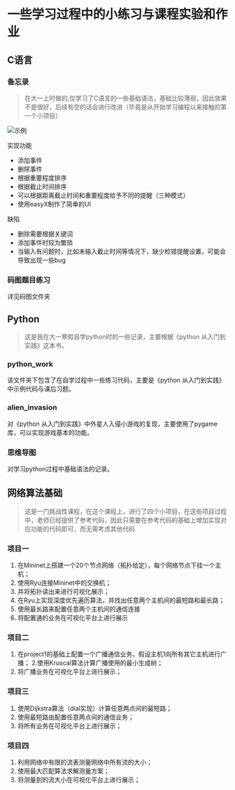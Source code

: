 # 一些学习过程中的小练习与课程实验和作业
## C语言
### 备忘录
> 在大一上时做的,仅学习了C语言的一些基础语法，基础比较薄弱，因此效果不是很好，后续有空的话会进行改进（毕竟是从开始学习编程以来接触的第一个小项目）

![示例](https://github.com/jianyezeng/some-practice-and-small-course-labs-or-assignments/assets/121743612/496e2103-6b6c-488a-aa60-b7b4ff9e754b)

实现功能
- 添加事件
- 删除事件
- 根据重要程度排序
- 根据截止时间排序
- 可以根据距离截止时间和重要程度给予不同的提醒（三种模式）
- 使用easyX制作了简单的UI

缺陷
- 删除需要根据关键词
- 添加事件时较为繁琐
- 当输入有问题时，比如未输入截止时间等情况下，缺少检错提醒设置，可能会导致出现一些bug
### 码图题目练习
详见码图文件夹
## Python
> 这是我在大一寒假自学python时的一些记录，主要根据《python 从入门到实践》这本书。
### python_work
该文件夹下包含了在自学过程中一些练习代码，主要是《python 从入门到实践》中示例代码与课后习题。
### alien_invasion
对《python 从入门到实践》中外星人入侵小游戏的复现，主要使用了pygame库，可以实现游戏基本的功能。
### 思维导图
对学习python过程中基础语法的记录。
## 网络算法基础
> 这是一门挑战性课程，在这个课程上，进行了四个小项目，在这些项目过程中，老师已经提供了参考代码，因此只需要在参考代码的基础上增加实现对应功能的代码即可，而无需考虑其他代码
### 项目一
1. 在Mininet上搭建一个20个节点网络（拓扑给定），每个网络节点下挂一个主机；
2. 使用Ryu连接Mininet中的交换机；
3. 并将拓扑读出来进行可视化展示；
4. 在Ryu上实现深度优先遍历算法，并找出任意两个主机间的最短路和最长路；
5. 使用最长路来配置任意两个主机间的通信连接
6. 将配置通的业务在可视化平台上进行展示 
### 项目二
1. 在project1的基础上配置一个广播通信业务，假设主机1向所有其它主机进行广播；
2.使用Kruscal算法计算广播使用的最小生成树；
3.  将广播业务在可视化平台上进行展示；
### 项目三
1. 使用Dijkstra算法（dial实现）计算任意两点间的最短路；
2. 使用最短路由配置任意两点间的通信业务；
3. 将所有业务在可视化平台上进行展示；
### 项目四
1. 利用网络中有限的流表测量网络中所有流的大小；
2. 使用最大匹配算法求解测量方案；
3. 将测量到的流大小在可视化平台上进行展示；
